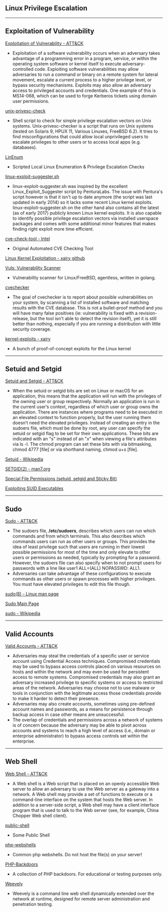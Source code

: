## Linux Privilege Escalation

------------------------------- 
## Exploitation of Vulnerability
[Exploitation of Vulnerability - ATT&CK](https://attack.mitre.org/wiki/Technique/T1068)
* Exploitation of a software vulnerability occurs when an adversary takes advantage of a programming error in a program, service, or within the operating system software or kernel itself to execute adversary-controlled code. Exploiting software vulnerabilities may allow adversaries to run a command or binary on a remote system for lateral movement, escalate a current process to a higher privilege level, or bypass security mechanisms. Exploits may also allow an adversary access to privileged accounts and credentials. One example of this is MS14-068, which can be used to forge Kerberos tickets using domain user permissions.




[unix-privesc-check](https://github.com/pentestmonkey/unix-privesc-check)
* Shell script to check for simple privilege escalation vectors on Unix systems. Unix-privesc-checker is a script that runs on Unix systems (tested on Solaris 9, HPUX 11, Various Linuxes, FreeBSD 6.2). It tries to find misconfigurations that could allow local unprivileged users to escalate privileges to other users or to access local apps (e.g. databases).

[LinEnum](https://github.com/rebootuser/LinEnum)
* Scripted Local Linux Enumeration & Privilege Escalation Checks

[linux-exploit-suggester.sh](https://github.com/mzet-/linux-exploit-suggester)
* linux-exploit-suggester.sh was inspired by the excellent Linux_Exploit_Suggester script by PenturaLabs. The issue with Pentura's script however is that it isn't up to date anymore (the script was last updated in early 2014) so it lacks some recent Linux kernel exploits. linux-exploit-suggester.sh on the other hand also contains all the latest (as of early 2017) publicly known Linux kernel exploits. It is also capable to identify possible privilege escalation vectors via installed userspace packages and comes with some additional minor features that makes finding right exploit more time efficient.

[cve-check-tool - Intel](https://github.com/clearlinux/cve-check-tool)
* Original Automated CVE Checking Tool

[Linux Kernel Exploitation - xairy github](https://github.com/xairy/linux-kernel-exploitation)

[Vuls: Vulnerability Scanner](https://github.com/future-architect/vuls)
* Vulnerability scanner for Linux/FreeBSD, agentless, written in golang.

[cvechecker](https://github.com/sjvermeu/cvechecker)
* The goal of cvechecker is to report about possible vulnerabilities on your system, by scanning a list of installed software and matching results with the CVE database. This is not a bullet-proof method and you will have many false positives (ie: vulnerability is fixed with a revision-release, but the tool isn't able to detect the revision itself), yet it is still better than nothing, especially if you are running a distribution with little security coverage.

[kernel-exploits - xairy](https://github.com/xairy/kernel-exploits)
* A bunch of proof-of-concept exploits for the Linux kernel







------------------------------- 
## Setuid and Setgid
[Setuid and Setgid - ATT&CK](https://attack.mitre.org/wiki/Technique/T1166)
* When the setuid or setgid bits are set on Linux or macOS for an application, this means that the application will run with the privileges of the owning user or group respectively. Normally an application is run in the current user’s context, regardless of which user or group owns the application. There are instances where programs need to be executed in an elevated context to function properly, but the user running them doesn’t need the elevated privileges. Instead of creating an entry in the sudoers file, which must be done by root, any user can specify the setuid or setgid flag to be set for their own applications. These bits are indicated with an "s" instead of an "x" when viewing a file's attributes via ls -l. The chmod program can set these bits with via bitmasking, chmod 4777 [file] or via shorthand naming, chmod u+s [file]. 


[Setuid - Wikipedia](https://en.wikipedia.org/wiki/Setuid)

[SETGID(2) - man7.org](http://man7.org/linux/man-pages/man2/setgid.2.html)

[Special File Permissions (setuid, setgid and Sticky Bit)](https://docs.oracle.com/cd/E19683-01/806-4078/secfiles-69/index.html)

[Exploiting SUID Executables](https://www.pentestpartners.com/security-blog/exploiting-suid-executables/)












------------------------------- 
## Sudo
[Sudo - ATT&CK](https://attack.mitre.org/wiki/Technique/T1169)
* The sudoers file, ****/etc/sudoers****, describes which users can run which commands and from which terminals. This also describes which commands users can run as other users or groups. This provides the idea of least privilege such that users are running in their lowest possible permissions for most of the time and only elevate to other users or permissions as needed, typically by prompting for a password. However, the sudoers file can also specify when to not prompt users for passwords with a line like user1 ALL=(ALL) NOPASSWD: ALL1.
* Adversaries can take advantage of these configurations to execute commands as other users or spawn processes with higher privileges. You must have elevated privileges to edit this file though. 

[sudo(8) - Linux man page](https://linux.die.net/man/8/sudo)

[Sudo Main Page](https://www.sudo.ws/)

[sudo - Wikipedia](https://en.wikipedia.org/wiki/Sudo)


------------------------------- 
## Valid Accounts
[Valid Accounts	 - ATT&CK](https://attack.mitre.org/wiki/Technique/T1078)
* Adversaries may steal the credentials of a specific user or service account using Credential Access techniques. Compromised credentials may be used to bypass access controls placed on various resources on hosts and within the network and may even be used for persistent access to remote systems. Compromised credentials may also grant an adversary increased privilege to specific systems or access to restricted areas of the network. Adversaries may choose not to use malware or tools in conjunction with the legitimate access those credentials provide to make it harder to detect their presence.
* Adversaries may also create accounts, sometimes using pre-defined account names and passwords, as a means for persistence through backup access in case other means are unsuccessful.
* The overlap of credentials and permissions across a network of systems is of concern because the adversary may be able to pivot across accounts and systems to reach a high level of access (i.e., domain or enterprise administrator) to bypass access controls set within the enterprise.


















------------------------------- 
## Web Shell
[Web Shell - ATT&CK](https://attack.mitre.org/wiki/Technique/T1100)
* A Web shell is a Web script that is placed on an openly accessible Web server to allow an adversary to use the Web server as a gateway into a network. A Web shell may provide a set of functions to execute or a command-line interface on the system that hosts the Web server. In addition to a server-side script, a Web shell may have a client interface program that is used to talk to the Web server (see, for example, China Chopper Web shell client).


[public-shell](https://github.com/BDLeet/public-shell)
* Some Public Shell

[php-webshells](https://github.com/JohnTroony/php-webshells)
* Common php webshells. Do not host the file(s) on your server!

[PHP-Backdoors](https://github.com/bartblaze/PHP-backdoors)
* A collection of PHP backdoors. For educational or testing purposes only.

[Weevely](https://github.com/epinna/weevely3)
* Weevely is a command line web shell dynamically extended over the network at runtime, designed for remote server administration and penetration testing.













